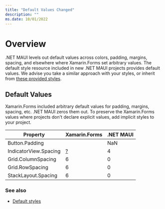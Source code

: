 ```yaml
---
title: "Default Values Changed"
description: ""
ms.date: 10/01/2022
---
```


# Overview

.NET MAUI levels out default values across colors, padding, margins, spacing, and elsewhere where Xamarin.Forms set arbitrary values. The default style resource included in new .NET MAUI projects provides default values. We advise you take a similar approach with your styles, or inherit from [these provided styles](https://github.com/dotnet/maui/tree/main/src/Templates/src/templates/maui-mobile/Resources/Styles).


## Default Values

Xamarin.Forms included arbitrary default values for padding, margins, spacing, etc. .NET MAUI zeros them out. To preserve the Xamarin.Forms values where projects don't declare explicit values, add implicit styles to your project.

| Property | Xamarin.Forms | .NET MAUI |
| --- | --- | --- |
| Button.Padding | | NaN |
| IndicatorView.Spacing | [?](https://cs.github.com/xamarin/Xamarin.Forms/blob/022cf08cbbe24141d1db19c314854afc64f6c097/Xamarin.Forms.Core/IndicatorView.cs#L119) | 4 |
| Grid.ColumnSpacing | 6 | 0 |
| Grid.RowSpacing | 6 | 0 |
| StackLayout.Spacing | 6 | 0 |

### See also

* [Default styles](https://github.com/dotnet/maui/tree/main/src/Templates/src/templates/maui-mobile/Resources/Styles)